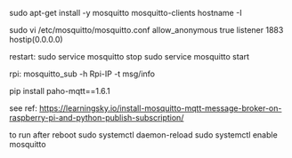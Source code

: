 sudo apt-get install -y mosquitto mosquitto-clients
hostname -I

sudo vi /etc/mosquitto/mosquitto.conf
allow_anonymous true
listener 1883 hostip(0.0.0.0)

restart:
sudo service mosquitto stop
sudo service mosquitto start

rpi:
mosquitto_sub -h Rpi-IP -t msg/info

pip install paho-mqtt==1.6.1

see ref:
https://learningsky.io/install-mosquitto-mqtt-message-broker-on-raspberry-pi-and-python-publish-subscription/

to run after reboot
sudo systemctl daemon-reload
sudo systemctl enable mosquitto
